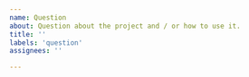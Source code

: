 ```yaml
---
name: Question
about: Question about the project and / or how to use it.
title: ''
labels: 'question'
assignees: ''

---
```

<!--
Include sufficient detail on what's confusing, not working, or unexpected behavior including code and screenshots or the issue may be closed.

Also consider asking at the three.js forum: https://discourse.threejs.org/
-->
